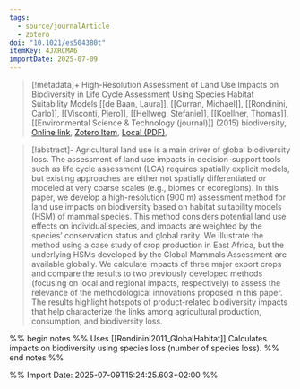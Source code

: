 ```yaml
---
tags:
  - source/journalArticle
  - zotero
doi: "10.1021/es504380t"
itemKey: 4JXRCMA6
importDate: 2025-07-09
---
```

>[!metadata]+
> High-Resolution Assessment of Land Use Impacts on Biodiversity in Life Cycle Assessment Using Species Habitat Suitability Models
> [[de Baan, Laura]], [[Curran, Michael]], [[Rondinini, Carlo]], [[Visconti, Piero]], [[Hellweg, Stefanie]], [[Koellner, Thomas]], 
> [[Environmental Science & Technology (journal)]] (2015)
> biodiversity, 
> [Online link](https://doi.org/10.1021/es504380t), [Zotero Item](zotero://select/library/items/4JXRCMA6), [Local (PDF)](file://C:/Users/aburg/Documents/references/zotero/storage/ZZ8JKTB5/DeBaan2015_HighResolutionAssessmenta.pdf), 

>[!abstract]-
>Agricultural land use is a main driver of global biodiversity loss. The assessment of land use impacts in decision-support tools such as life cycle assessment (LCA) requires spatially explicit models, but existing approaches are either not spatially differentiated or modeled at very coarse scales (e.g., biomes or ecoregions). In this paper, we develop a high-resolution (900 m) assessment method for land use impacts on biodiversity based on habitat suitability models (HSM) of mammal species. This method considers potential land use effects on individual species, and impacts are weighted by the species’ conservation status and global rarity. We illustrate the method using a case study of crop production in East Africa, but the underlying HSMs developed by the Global Mammals Assessment are available globally. We calculate impacts of three major export crops and compare the results to two previously developed methods (focusing on local and regional impacts, respectively) to assess the relevance of the methodological innovations proposed in this paper. The results highlight hotspots of product-related biodiversity impacts that help characterize the links among agricultural production, consumption, and biodiversity loss.

%% begin notes %% 
Uses [[Rondinini2011_GlobalHabitat]]
Calculates impacts on biodiversity using species loss (number of species loss).
%% end notes %%

%% Import Date: 2025-07-09T15:24:25.603+02:00 %%
